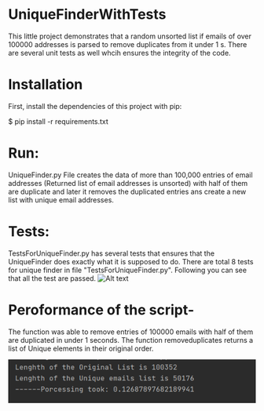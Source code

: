 # UniqueFinderWithTests
This little project demonstrates that a random unsorted list if emails of over 100000 addresses is parsed to remove duplicates from it under 1 s.
There are several unit tests as well whcih ensures the integrity of the code.

# Installation
First, install the dependencies of this project with pip:

$ pip install -r requirements.txt

# Run:
UniqueFinder.py File creates the data of more than 100,000 entries of email addresses (Returned list of email addresses is unsorted) with half of them are duplicate and later it removes the duplicated entries ans create a new list with unique email addresses.

# Tests:
TestsForUniqueFinder.py has several tests that ensures that the UniqueFinder does exactly what it is supposed to do. There are total 8 tests for unique finder in file "TestsForUniqueFinder.py". Following you can see that all the test are passed.
![Alt text](/TestResults.PNG.PNG?raw=true "Test results")

# Peroformance of the script-

The function was able to remove entries of 100000 emails with half of them are duplicated in under 1 seconds. The function removeduplicates returns a list of Unique elements in their original order.

![Alt text](/Peroformance.PNG?raw=true "Processed in 1 s")
